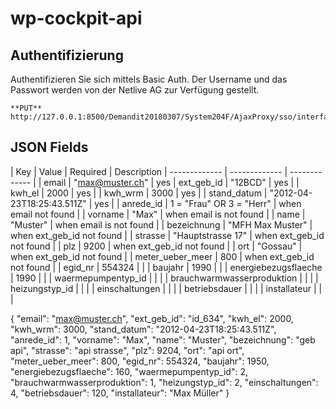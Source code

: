 # wp-cockpit-api

## Authentifizierung

Authentifizieren Sie sich mittels Basic Auth.
Der Username und das Passwort werden von der Netlive AG zur Verfügung gestellt.

```
**PUT** http://127.0.0.1:8500/Demandit20180307/System204F/AjaxProxy/sso/interface.cfm
```

## JSON Fields

| Key  | Value | Required | Description
| ------------- | ------------- | ------------- |
| email  | "max@muster.ch" | yes
| ext_geb_id  | "12BCD" | yes |
| kwh_el  | 2000 | yes |
| kwh_wrm  | 3000 | yes |
| stand_datum  | "2012-04-23T18:25:43.511Z" | yes |
| anrede_id | 1 = "Frau"  OR 3 = "Herr" | when email not found  |
| vorname | "Max" | when email is not found  |
| name | "Muster" | when email is not found  |
| bezeichnung | "MFH Max Muster" | when ext_geb_id not found  |
| strasse | "Hauptstrasse 17" | when ext_geb_id not found  |
| plz | 9200 | when ext_geb_id not found |
| ort | "Gossau" | when ext_geb_id not found |
| meter_ueber_meer | 800 | when ext_geb_id not found |
| egid_nr | 554324 | |
| baujahr | 1990 | |
| energiebezugsflaeche | 1990 | |
| waermepumpentyp_id | | |
| brauchwarmwasserproduktion | | |
| heizungstyp_id | | |
| einschaltungen | | |
| betriebsdauer | | |
| installateur | | |


{
    "email": "max@muster.ch",
    "ext_geb_id": "id_634",
    "kwh_el": 2000,
    "kwh_wrm": 3000,
    "stand_datum": "2012-04-23T18:25:43.511Z",
    "anrede_id": 1,
    "vorname": "Max",
    "name": "Muster",
    "bezeichnung": "geb api",
    "strasse": "api strasse",
    "plz": 9204,
    "ort": "api ort",
    "meter_ueber_meer": 800,
    "egid_nr": 554324,
    "baujahr": 1950,
    "energiebezugsflaeche": 160,
    "waermepumpentyp_id": 2,
    "brauchwarmwasserproduktion": 1,
    "heizungstyp_id": 2,
    "einschaltungen": 4,
    "betriebsdauer": 120,
    "installateur": "Max Müller"
}